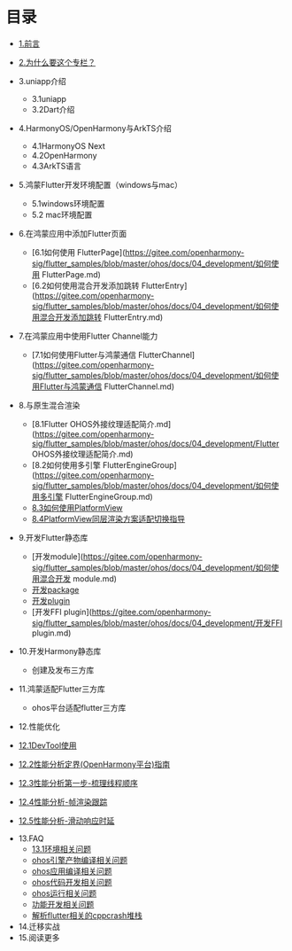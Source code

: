 # 目录





* [1.前言](README.md)

* [2.为什么要这个专栏？](为什么要写博客.md)

* 3.uniapp介绍
  - 3.1uniapp
  - 3.2Dart介绍
  
* 4.HarmonyOS/OpenHarmony与ArkTS介绍

  - 4.1HarmonyOS Next
  - 4.2OpenHarmony
  - 4.3ArkTS语言 

* 5.鸿蒙Flutter开发环境配置（windows与mac）

  - 5.1windows环境配置
  - 5.2 mac环境配置

* 6.在鸿蒙应用中添加Flutter页面

  - [6.1如何使用 FlutterPage](https://gitee.com/openharmony-sig/flutter_samples/blob/master/ohos/docs/04_development/如何使用 FlutterPage.md)
  - [6.2如何使用混合开发添加跳转 FlutterEntry](https://gitee.com/openharmony-sig/flutter_samples/blob/master/ohos/docs/04_development/如何使用混合开发添加跳转 FlutterEntry.md)

* 7.在鸿蒙应用中使用Flutter Channel能力

  - [7.1如何使用Flutter与鸿蒙通信 FlutterChannel](https://gitee.com/openharmony-sig/flutter_samples/blob/master/ohos/docs/04_development/如何使用Flutter与鸿蒙通信 FlutterChannel.md)

* 8.与原生混合渲染

  - [8.1Flutter OHOS外接纹理适配简介.md](https://gitee.com/openharmony-sig/flutter_samples/blob/master/ohos/docs/04_development/Flutter OHOS外接纹理适配简介.md)
  - [8.2如何使用多引擎 FlutterEngineGroup](https://gitee.com/openharmony-sig/flutter_samples/blob/master/ohos/docs/04_development/如何使用多引擎 FlutterEngineGroup.md)
  - [8.3如何使用PlatformView](https://gitee.com/openharmony-sig/flutter_samples/blob/master/ohos/docs/04_development/如何使用PlatformView.md)
  - [8.4PlatformView同层渲染方案适配切换指导](https://gitee.com/openharmony-sig/flutter_samples/blob/master/ohos/docs/04_development/PlatformView同层渲染方案适配切换指导.md)

* 9.开发Flutter静态库

  - [开发module](https://gitee.com/openharmony-sig/flutter_samples/blob/master/ohos/docs/04_development/如何使用混合开发 module.md)
  - [开发package](https://gitee.com/openharmony-sig/flutter_samples/blob/master/ohos/docs/04_development/开发package.md)
  - [开发plugin](https://gitee.com/openharmony-sig/flutter_samples/blob/master/ohos/docs/04_development/开发plugin.md)
  - [开发FFI plugin](https://gitee.com/openharmony-sig/flutter_samples/blob/master/ohos/docs/04_development/开发FFI plugin.md)

* 10.开发Harmony静态库

  - 创建及发布三方库

* 11.鸿蒙适配Flutter三方库

  -  ohos平台适配flutter三方库

*  12.性能优化

  - [12.1DevTool使用]()

  - [12.2性能分析定界(OpenHarmony平台)指南](https://gitee.com/openharmony-sig/flutter_samples/blob/master/ohos/docs/05_performance/performance-delimitation.md)
  - [12.3性能分析第一步-梳理线程顺序](https://gitee.com/openharmony-sig/flutter_samples/blob/master/ohos/docs/05_performance/performance-threads-sequence.md)
  - [12.4性能分析-帧渲染跟踪](https://gitee.com/openharmony-sig/flutter_samples/blob/master/ohos/docs/05_performance/performance-frame-rendering-tracking.md)
  - [12.5性能分析-滑动响应时延](https://gitee.com/openharmony-sig/flutter_samples/blob/master/ohos/docs/05_performance/performance-sliding-response-time.md)

* 13.FAQ
  - [13.1环境相关问题](https://gitee.com/openharmony-sig/flutter_samples/blob/master/ohos/docs/08_FAQ/environment.md)
  - [ohos引擎产物编译相关问题](https://gitee.com/openharmony-sig/flutter_samples/blob/master/ohos/docs/08_FAQ/ohos_engine.md)
  - [ohos应用编译相关问题](https://gitee.com/openharmony-sig/flutter_samples/blob/master/ohos/docs/08_FAQ/ohos_hap.md)
  - [ohos代码开发相关问题](https://gitee.com/openharmony-sig/flutter_samples/blob/master/ohos/docs/08_FAQ/ohos_code.md)
  - [ohos运行相关问题](https://gitee.com/openharmony-sig/flutter_samples/blob/master/ohos/docs/08_FAQ/ohos_run.md)
  - [功能开发相关问题](https://gitee.com/openharmony-sig/flutter_samples/blob/master/ohos/docs/04_development/README.md)
  - [解析flutter相关的cppcrash堆栈](https://gitee.com/openharmony-sig/flutter_samples/blob/master/ohos/docs/08_FAQ/flutter_cppcrash_guideline.md)
* 14.迁移实战
* 15.阅读更多
